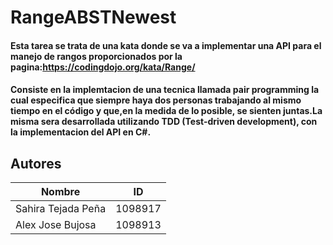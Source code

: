 # RangeABSTNewest

#### Esta tarea se trata de una kata donde se va a implementar una API para el manejo de rangos proporcionados por la pagina:https://codingdojo.org/kata/Range/ 

#### Consiste en la implemtacion de una tecnica llamada pair programming la cual  especifica que siempre haya dos personas trabajando al mismo tiempo en el código y que,en la medida de lo posible, se sienten juntas.La misma sera desarrollada utilizando TDD (Test-driven development), con la implementacion del API en C#.


## Autores
| Nombre | ID | 
| ---- | ---- | 
| Sahira Tejada Peña | 1098917 |
| Alex Jose Bujosa | 1098913 |
